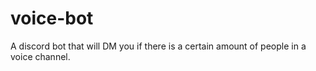 # voice-bot

A discord bot that will DM you if there is a certain amount of people in a voice channel.
